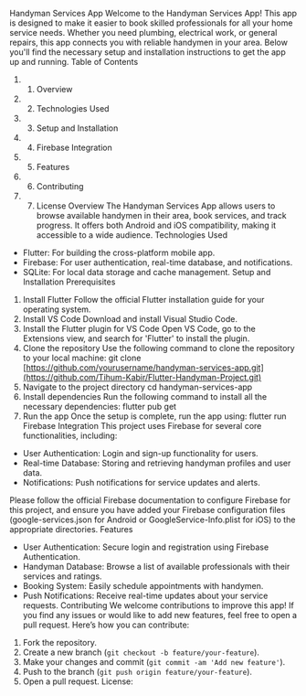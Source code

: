Handyman Services App
Welcome to the Handyman Services App! This app is designed to make it easier to book skilled professionals for all your home service needs. Whether you need plumbing, electrical work, or general repairs, this app connects you with reliable handymen in your area. Below you'll find the necessary setup and installation instructions to get the app up and running.
Table of Contents
1.	1. Overview
2.	2. Technologies Used
3.	3. Setup and Installation
4.	4. Firebase Integration
5.	5. Features
6.	6. Contributing
7.	7. License
Overview
The Handyman Services App allows users to browse available handymen in their area, book services, and track progress. It offers both Android and iOS compatibility, making it accessible to a wide audience.
Technologies Used
- Flutter: For building the cross-platform mobile app.
- Firebase: For user authentication, real-time database, and notifications.
- SQLite: For local data storage and cache management.
Setup and Installation
Prerequisites
1. Install Flutter
   Follow the official Flutter installation guide for your operating system.
2. Install VS Code
   Download and install Visual Studio Code.
3. Install the Flutter plugin for VS Code
   Open VS Code, go to the Extensions view, and search for 'Flutter' to install the plugin.
4. Clone the repository
   Use the following command to clone the repository to your local machine:
   git clone [https://github.com/yourusername/handyman-services-app.git](https://github.com/Tihum-Kabir/Flutter-Handyman-Project.git)
5. Navigate to the project directory
   cd handyman-services-app
6. Install dependencies
   Run the following command to install all the necessary dependencies:
   flutter pub get
7. Run the app
   Once the setup is complete, run the app using:
   flutter run
Firebase Integration
This project uses Firebase for several core functionalities, including:
- User Authentication: Login and sign-up functionality for users.
- Real-time Database: Storing and retrieving handyman profiles and user data.
- Notifications: Push notifications for service updates and alerts.

Please follow the official Firebase documentation to configure Firebase for this project, and ensure you have added your Firebase configuration files (google-services.json for Android or GoogleService-Info.plist for iOS) to the appropriate directories.
Features
- User Authentication: Secure login and registration using Firebase Authentication.
- Handyman Database: Browse a list of available professionals with their services and ratings.
- Booking System: Easily schedule appointments with handymen.
- Push Notifications: Receive real-time updates about your service requests.
Contributing
We welcome contributions to improve this app! If you find any issues or would like to add new features, feel free to open a pull request. Here’s how you can contribute:

1. Fork the repository.
2. Create a new branch (`git checkout -b feature/your-feature`).
3. Make your changes and commit (`git commit -am 'Add new feature'`).
4. Push to the branch (`git push origin feature/your-feature`).
5. Open a pull request.
License:


